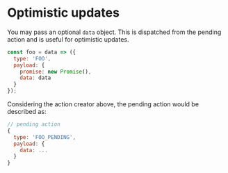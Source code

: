 # Optimistic updates

You may pass an optional `data` object. This is dispatched from the pending action and is useful for optimistic updates.

```js
const foo = data => ({
  type: 'FOO',
  payload: {
    promise: new Promise(),
    data: data
  }
});
```

Considering the action creator above, the pending action would be described as:

```js
// pending action
{
  type: 'FOO_PENDING',
  payload: {
    data: ...
  }
}
```
